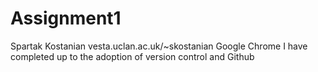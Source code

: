 # Assignment1
Spartak Kostanian
vesta.uclan.ac.uk/~skostanian
Google Chrome
I have completed up to the adoption of version control and Github
